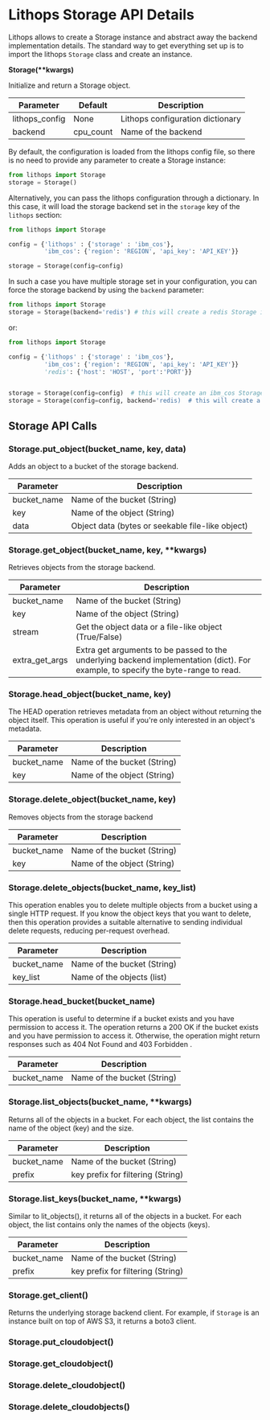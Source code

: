 # Lithops Storage API Details

Lithops allows to create a Storage instance and abstract away the backend implementation details. The standard way to get everything set up is to import the lithops `Storage` class and create an instance.


**Storage(\*\*kwargs)**

Initialize and return a Storage object.

|Parameter | Default | Description|
|---|---|---|
|lithops_config |  None | Lithops configuration dictionary |
|backend | cpu_count | Name of the backend |



By default, the configuration is loaded from the lithops config file, so there is no need to provide any parameter to create a Storage instance:

```python
from lithops import Storage
storage = Storage()
```

Alternatively, you can pass the lithops configuration through a dictionary. In this case, it will load the storage backend set in the `storage` key of the `lithops` section:

```python
from lithops import Storage

config = {'lithops' : {'storage' : 'ibm_cos'},
          'ibm_cos': {'region': 'REGION', 'api_key': 'API_KEY'}}

storage = Storage(config=config)
```

In such a case you have multiple storage set in your configuration, you can force the storage backend by using the `backend` parameter:

```python
from lithops import Storage
storage = Storage(backend='redis') # this will create a redis Storage instance
```

or:

```python
from lithops import Storage

config = {'lithops' : {'storage' : 'ibm_cos'},
          'ibm_cos': {'region': 'REGION', 'api_key': 'API_KEY'}}
          'redis': {'host': 'HOST', 'port':'PORT'}}


storage = Storage(config=config)  # this will create an ibm_cos Storage instance
storage = Storage(config=config, backend='redis)  # this will create a redis Storage instance
```

## Storage API Calls

### Storage.put_object(bucket_name, key, data)
Adds an object to a bucket of the storage backend.

|Parameter | Description|
|---|---|
|bucket_name | Name of the bucket (String)|
|key |  Name of the object (String)|
|data| Object data (bytes or seekable file-like object)|


### Storage.get_object(bucket_name, key, \*\*kwargs)
Retrieves objects from the storage backend.

|Parameter | Description|
|---|---|
|bucket_name | Name of the bucket (String)|
|key |  Name of the object (String)|
|stream | Get the object data or a file-like object (True/False) |
|extra_get_args | Extra get arguments to be passed to the underlying backend implementation (dict). For example, to specify the byte-range to read.|


### Storage.head_object(bucket_name, key)
The HEAD operation retrieves metadata from an object without returning the object itself. This operation is useful if you're only interested in an object's metadata. 

|Parameter | Description|
|---|---|
|bucket_name | Name of the bucket (String)|
|key |  Name of the object (String)|


### Storage.delete_object(bucket_name, key)
Removes objects from the storage backend

|Parameter | Description|
|---|---|
|bucket_name | Name of the bucket (String)|
|key |  Name of the object (String)|


### Storage.delete_objects(bucket_name, key_list)
This operation enables you to delete multiple objects from a bucket using a single HTTP request. If you know the object keys that you want to delete, then this operation provides a suitable alternative to sending individual delete requests, reducing per-request overhead.

|Parameter | Description|
|---|---|
|bucket_name | Name of the bucket (String)|
|key_list |  Name of the objects (list)|


### Storage.head_bucket(bucket_name)
This operation is useful to determine if a bucket exists and you have permission to access it. The operation returns a 200 OK if the bucket exists and you have permission to access it. Otherwise, the operation might return responses such as 404 Not Found and 403 Forbidden .

|Parameter | Description|
|---|---|
|bucket_name | Name of the bucket (String)|


### Storage.list_objects(bucket_name, \*\*kwargs)
Returns all of the objects in a bucket. For each object, the list contains the name of the object (key) and the size.

|Parameter | Description|
|---|---|
|bucket_name | Name of the bucket (String)|
|prefix | key prefix for filtering (String)|


### Storage.list_keys(bucket_name, \*\*kwargs)
Similar to lit_objects(), it returns all of the objects in a bucket. For each object, the list contains only the names of the objects (keys).

|Parameter | Description|
|---|---|
|bucket_name | Name of the bucket (String)|
|prefix | key prefix for filtering (String)|


### Storage.get_client()
Returns the underlying storage backend client. For example, if `Storage` is an instance built on top of AWS S3, it returns a boto3 client.


### Storage.put_cloudobject()

### Storage.get_cloudobject()

### Storage.delete_cloudobject()

### Storage.delete_cloudobjects()

